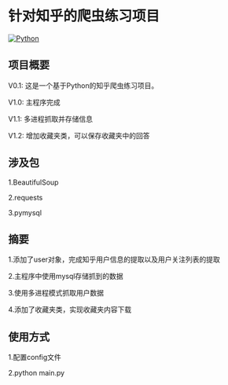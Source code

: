 # 针对知乎的爬虫练习项目
[![Python](https://img.shields.io/badge/Python-3.x-32C83D.svg)]()

## 项目概要
V0.1: 这是一个基于Python的知乎爬虫练习项目。

V1.0: 主程序完成

V1.1: 多进程抓取并存储信息

V1.2: 增加收藏夹类，可以保存收藏夹中的回答

## 涉及包
1.BeautifulSoup

2.requests

3.pymysql

## 摘要
1.添加了user对象，完成知乎用户信息的提取以及用户关注列表的提取

2.主程序中使用mysql存储抓到的数据

3.使用多进程模式抓取用户数据

4.添加了收藏夹类，实现收藏夹内容下载

## 使用方式
1.配置config文件

2.python main.py
